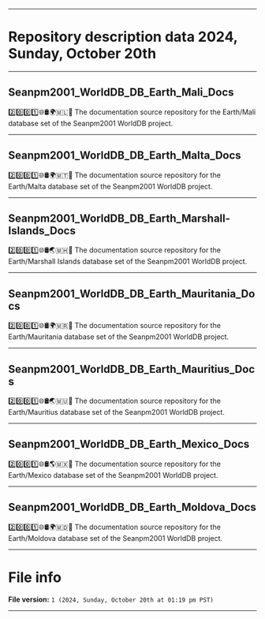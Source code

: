 
***

# Repository description data 2024, Sunday, October 20th

---

## Seanpm2001_WorldDB_DB_Earth_Mali_Docs

2️⃣️0️⃣️0️⃣️1️⃣️🌐️🛢️🌍️🇲🇱️📖️ The documentation source repository for the Earth/Mali database set of the Seanpm2001 WorldDB project. 

---

## Seanpm2001_WorldDB_DB_Earth_Malta_Docs

2️⃣️0️⃣️0️⃣️1️⃣️🌐️🛢️🌍️🇲🇹️📖️ The documentation source repository for the Earth/Malta database set of the Seanpm2001 WorldDB project. 

---

## Seanpm2001_WorldDB_DB_Earth_Marshall-Islands_Docs

2️⃣️0️⃣️0️⃣️1️⃣️🌐️🛢️🌏️🇲🇭️📖️ The documentation source repository for the Earth/Marshall Islands database set of the Seanpm2001 WorldDB project. 

---

## Seanpm2001_WorldDB_DB_Earth_Mauritania_Docs

2️⃣️0️⃣️0️⃣️1️⃣️🌐️🛢️🌍️🇲🇷️📖️ The documentation source repository for the Earth/Mauritania database set of the Seanpm2001 WorldDB project. 

---

## Seanpm2001_WorldDB_DB_Earth_Mauritius_Docs

2️⃣️0️⃣️0️⃣️1️⃣️🌐️🛢️🌏️🇲🇺️📖️ The documentation source repository for the Earth/Mauritius database set of the Seanpm2001 WorldDB project. 

---

## Seanpm2001_WorldDB_DB_Earth_Mexico_Docs

2️⃣️0️⃣️0️⃣️1️⃣️🌐️🛢️🌎️🇲🇽️📖️ The documentation source repository for the Earth/Mexico database set of the Seanpm2001 WorldDB project. 

---

## Seanpm2001_WorldDB_DB_Earth_Moldova_Docs

2️⃣️0️⃣️0️⃣️1️⃣️🌐️🛢️🌍️🇲🇩️📖️ The documentation source repository for the Earth/Moldova database set of the Seanpm2001 WorldDB project. 

***

# File info

**File version:** `1 (2024, Sunday, October 20th at 01:19 pm PST)`

***

